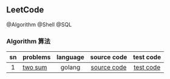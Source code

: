 ## LeetCode 

@Algorithm @Shell @SQL

### Algorithm 算法

|  sn   | problems | language | source code | test code |
| :----:   | :---- | :----: | :----: | :----: |
| 1 | [two sum](https://leetcode.com/problems/two-sum/) | golang | [source code](./algorithm/golang/1_two_sum.go) | [test code](./algorithm/golang/1_two_sum_test.go)
